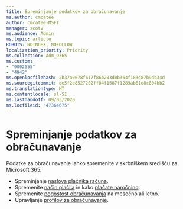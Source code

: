 ```yaml
---
title: Spreminjanje podatkov za obračunavanje
ms.author: cmcatee
author: cmcatee-MSFT
manager: scotv
ms.audience: Admin
ms.topic: article
ROBOTS: NOINDEX, NOFOLLOW
localization_priority: Priority
ms.collection: Adm_O365
ms.custom:
- "9002555"
- "4942"
ms.openlocfilehash: 2b37a0078f617f86b203d0b364f183d87b9db34d
ms.sourcegitcommit: de5f2e8527202ff04f1587f1289ab81e8c804bb2
ms.translationtype: HT
ms.contentlocale: sl-SI
ms.lasthandoff: 09/03/2020
ms.locfileid: "47364675"
---
```

# <a name="change-billing-information"></a>Spreminjanje podatkov za obračunavanje

Podatke za obračunavanje lahko spremenite v skrbniškem središču za Microsoft 365. 

- Spreminjanje [naslova plačnika računa](https://docs.microsoft.com/microsoft-365/commerce/billing-and-payments/change-your-billing-addresses).
- Spremenite [način plačila](https://docs.microsoft.com/microsoft-365/commerce/billing-and-payments/manage-payment-methods) in kako [plačate naročnino](https://docs.microsoft.com/microsoft-365/commerce/billing-and-payments/pay-for-your-subscription).
- Spremenite [pogostost obračunavanja](https://docs.microsoft.com/microsoft-365/commerce/billing-and-payments/change-payment-frequency) na mesečno ali letno.
- Upravljanje [profilov za obračunavanje](https://docs.microsoft.com/microsoft-365/commerce/billing-and-payments/manage-billing-profiles).
